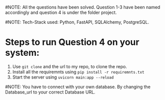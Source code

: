 #NOTE: All the questions have been solved. Question 1-3 have been named accordingly and question 4 is under the folder project.




#NOTE: Tech-Stack used: Python, FastAPI, SQLAlchemy, PostgreSQL.
# Steps to run Question 4 on your system:
1. Use ```git clone``` and the url to my repo, to clone the repo.
2. Install all the requiremnts using ```pip install -r requiremnts.txt```
3. Start the server using ```uvicorn main:app --reload```

#NOTE: You have to connect with your own database. By changing the Database_url to your correct Database URL.


